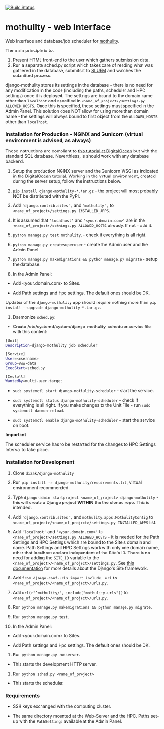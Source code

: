 [![Build Status](https://travis-ci.org/dizak/django-mothulity.svg?branch=master)](https://travis-ci.org/dizak/django-mothulity)

# mothulity - web interface

Web Interface and database/job scheduler for [mothulity](https://github.com/dizak/mothulity).

The main principle is to:
1. Present HTML front-end to the user which gathers submission data.
2. Run a separate sched.py script which takes care of reading what was gathered in the database, submits it to [SLURM](https://slurm.schedmd.com/) and watches the submitted process.

django-mothulity stores its settings in the database - there is no need for any modification in the code (including the paths, scheduler and HPC settings) once it is deployed. The settings are bound to the domain name other than ```localhost``` and specified in ```<name_of_project>/settings.py ALLOWED_HOSTS```. Once this is specified, these settings must specified in the Admin Panel. This solution does NOT allow for using more than domain name - the settings will always bound to first object from the ```ALLOWED_HOSTS``` other than ```localhost```.

### Installation for Production - NGINX and Gunicorn (virtual environment is advised, as always)

These instructions are compliant to [this tutorial at DigitalOcean](https://www.digitalocean.com/community/tutorials/how-to-set-up-django-with-postgres-nginx-and-gunicorn-on-ubuntu-18-04) but with the standard SQL database. Neverthless, is should work with any database backend.

1. Setup the production NGINX server and the Gunicorn WSGI as indicated in the [DigitalOcean tutorial](https://www.digitalocean.com/community/tutorials/how-to-set-up-django-with-postgres-nginx-and-gunicorn-on-ubuntu-18-04). Working in the virtual environment, created during the server setup, follow the instructions below.

1. ```pip install django-mothulity-*.tar.gz``` - the project will most probably NOT be distributed with the PyPI.

1. Add ```'django.contrib.sites',``` and ```'mothulity',``` to ```<name_of_project>/settings.py INSTALLED_APPS```.

1. It is assumed that ```'localhost'``` and ```'<your.domain.com>'``` are in the ```<name_of_project>/settings.py ALLOWED_HOSTS``` already. If not - add it.

1. ```python manage.py test mothulity```. - check if everything is all right.

1. ```python manage.py createsuperuser``` - create the Admin user and the Admin Panel.

1. ```python manage.py makemigrations && python manage.py migrate``` - setup the database.

1. In the Admin Panel:

  - Add <your.domain.com> to Sites.

  - Add Path settings and Hpc settings. The default ones should be OK.

Updates of the ```django-mothulity``` app should require nothing more than ```pip install --upgrade django-mothulity-*.tar.gz```.

1. Daemonize ```sched.py```:

  - Create /etc/systemd/system/django-mothulity-scheduler.service file with this content:

  ```bash
  [Unit]
  Description=django-mothulity job scheduler

  [Service]
  User=<username>
  Group=www-data
  ExecStart=sched.py

  [Install]
  WantedBy=multi-user.target
  ```

  - ```sudo systemctl start django-mothulity-scheduler``` - start the service.

  - ```sudo systemctl status django-mothulity-scheduler``` - check if everything is all right. If you make changes to the Unit File - run ```sudo systemctl daemon-reload```.

  - ```sudo systemctl enable django-mothulity-scheduler``` - start the service on boot.

**Important**

The scheduler service has to be restarted for the changes to HPC Settings Interval to take place.

### Installation for Development


1. Clone ```dizak/django-mothulity```

1. Run ```pip install -r django-mothulity/requirements.txt```, virtual environment recommended.

1. Type ```django-admin startproject <name_of_project> django-mothulity``` - this will create a Django project **WITHIN** the the cloned repo. This is intended.

1. Add ```'django.contrib.sites',``` and ```mothulity.apps.MothulityConfig``` to ```<name_of_project>/<name_of_project>/settings.py INSTALLED_APPS``` list.

1. Add ```'localhost'``` and ```'<your.domain.com>'``` to ```<name_of_project>/settings.py ALLOWED_HOSTS``` - it is needed for the Path Settings and HPC Settings which are bound to the Site's domain and name. Path Settings and HPC Settings work with only one domain name, other that localhost and are independent of the Site's ID. There is no need for adding the ```SITE_ID``` variable to the ```<name_of_project>/<name_of_project>/settings.py```. See [this documentation](https://docs.djangoproject.com/pl/2.1/ref/contrib/sites/) for more details about the Django's Site framework.

1. Add ```from django.conf.urls import include, url``` to ```<name_of_project>/<name_of_project>/urls.py```.

1. Add ```url(r"^mothulity/", include("mothulity.urls"))``` to ```<name_of_project>/<name_of_project>/urls.py```.

1. Run ```python manage.py makemigrations && python manage.py migrate```.

1. Run ```python manage.py test```.

1. In the Admin Panel:

  - Add <your.domain.com> to Sites.

  - Add Path settings and Hpc settings. The default ones should be OK.

1. Run ```python manage.py runserver```.

  - This starts the development HTTP server.

1. Run ```python sched.py <name_of_project>```

  - This starts the scheduler.

### Requirements

- SSH keys exchanged with the computing cluster.

- The same directory mounted at the Web-Server and the HPC. Paths set-up with the ```PathSettings``` available at the Admin Panel.
